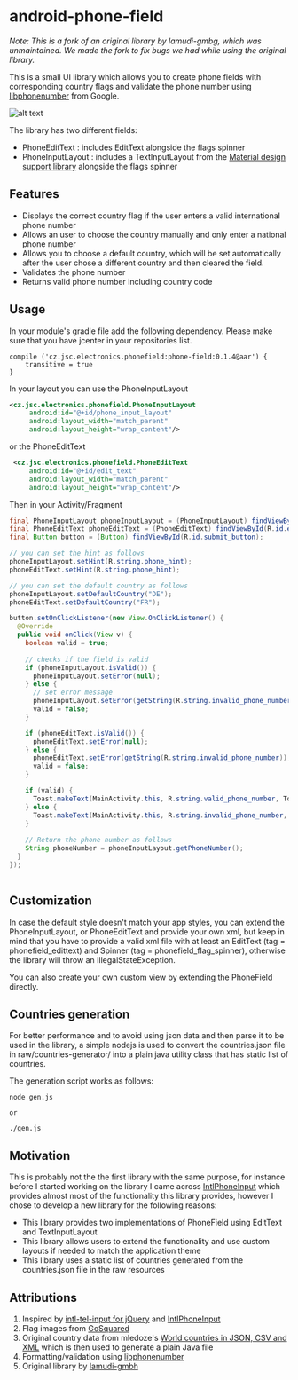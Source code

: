android-phone-field
===================

*Note: This is a fork of an original library by lamudi-gmbg, which was unmaintained. We made the fork to fix bugs we had while using the original library.*

This is a small UI library which allows you to create phone fields with corresponding country flags and validate the phone number using [libphonenumber](https://github.com/googlei18n/libphonenumber) from Google.

![alt text]( https://raw.githubusercontent.com/JSC-electronics/android-phone-field/master/raw/phone-field.gif "Sample App")

The library has two different fields:

 * PhoneEditText : includes EditText alongside the flags spinner
 * PhoneInputLayout : includes a TextInputLayout from the [Material design support library](https://material.io/develop/) alongside the flags spinner 
 
## Features
 
 * Displays the correct country flag if the user enters a valid international phone number
 * Allows an user to choose the country manually and only enter a national phone number
 * Allows you to choose a default country, which will be set automatically after the user chose a different country and then cleared the field.
 * Validates the phone number 
 * Returns valid phone number including country code
 
## Usage

In your module's gradle file add the following dependency. Please make sure that you have jcenter in your repositories list.

```
compile ('cz.jsc.electronics.phonefield:phone-field:0.1.4@aar') {
    transitive = true
}
```

 In your layout you can use the PhoneInputLayout 
 
```xml
<cz.jsc.electronics.phonefield.PhoneInputLayout
     android:id="@+id/phone_input_layout"
     android:layout_width="match_parent"
     android:layout_height="wrap_content"/>
```
 
 or the PhoneEditText
 
```xml
 <cz.jsc.electronics.phonefield.PhoneEditText
     android:id="@+id/edit_text"
     android:layout_width="match_parent"
     android:layout_height="wrap_content"/>
```

Then in your Activity/Fragment

 
```java 
final PhoneInputLayout phoneInputLayout = (PhoneInputLayout) findViewById(R.id.phone_input_layout);
final PhoneEditText phoneEditText = (PhoneEditText) findViewById(R.id.edit_text);
final Button button = (Button) findViewById(R.id.submit_button);

// you can set the hint as follows
phoneInputLayout.setHint(R.string.phone_hint);
phoneEditText.setHint(R.string.phone_hint);

// you can set the default country as follows
phoneInputLayout.setDefaultCountry("DE");
phoneEditText.setDefaultCountry("FR");

button.setOnClickListener(new View.OnClickListener() {
  @Override
  public void onClick(View v) {
    boolean valid = true;
    
    // checks if the field is valid 
    if (phoneInputLayout.isValid()) {
      phoneInputLayout.setError(null);
    } else {
      // set error message
      phoneInputLayout.setError(getString(R.string.invalid_phone_number));
      valid = false;
    }

    if (phoneEditText.isValid()) {
      phoneEditText.setError(null);
    } else {
      phoneEditText.setError(getString(R.string.invalid_phone_number));
      valid = false;
    }

    if (valid) {
      Toast.makeText(MainActivity.this, R.string.valid_phone_number, Toast.LENGTH_LONG).show();
    } else {
      Toast.makeText(MainActivity.this, R.string.invalid_phone_number, Toast.LENGTH_LONG).show();
    }
    
    // Return the phone number as follows
    String phoneNumber = phoneInputLayout.getPhoneNumber();
  }
});
 
```

## Customization

In case the default style doesn't match your app styles, you can extend the PhoneInputLayout, or PhoneEditText and provide your own xml, but keep in mind that you have to provide a valid xml file with at least an EditText (tag = phonefield_edittext) and Spinner (tag = phonefield_flag_spinner), otherwise the library will throw an IllegalStateException.

You can also create your own custom view by extending the PhoneField directly. 

## Countries generation
For better performance and to avoid using json data and then parse it to be used in the library, a simple nodejs is used to convert the countries.json file in raw/countries-generator/ into a plain java utility class that has static list of countries.

The generation script works as follows:
```
node gen.js

or

./gen.js
```

## Motivation
This is probably not the the first library with the same purpose, for instance before I started working on the library I came across [IntlPhoneInput](https://github.com/Rimoto/IntlPhoneInput) which provides almost most of the functionality this library provides, however I chose to develop a new library for the following reasons: 
 
 * This library provides two implementations of PhoneField using EditText and TextInputLayout
 * This library allows users to extend the functionality and use custom layouts if needed to match the application theme
 * This library uses a static list of countries generated from the countries.json file in the raw resources 

## Attributions  

 1. Inspired by [intl-tel-input for jQuery](https://github.com/jackocnr/intl-tel-input) and [IntlPhoneInput](https://github.com/Rimoto/IntlPhoneInput)
 2. Flag images from [GoSquared](https://www.gosquared.com/resources/flag-icons/)
 3. Original country data from mledoze's [World countries in JSON, CSV and XML](https://github.com/mledoze/countries) which is then used to generate a plain Java file
 4. Formatting/validation using [libphonenumber](https://github.com/googlei18n/libphonenumber)
 5. Original library by [lamudi-gmbh](https://github.com/lamudi-gmbh/android-phone-field)
